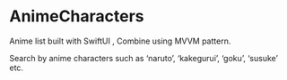 # AnimeCharacters
Anime list built with SwiftUI , Combine using MVVM pattern.

Search by anime characters such as ‘naruto’, ‘kakegurui’,
‘goku’, ‘susuke’ etc.
